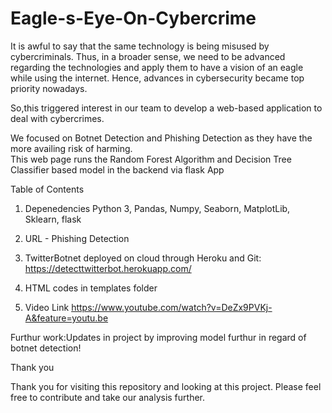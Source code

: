 # Eagle-s-Eye-On-Cybercrime
It is awful to say that the same technology is being misused by cybercriminals. Thus, in a broader sense, we need to be advanced regarding the technologies and apply them to have a vision of an eagle while using the internet. Hence, advances in cybersecurity became top priority nowadays. 

So,this triggered interest in our team to develop a web-based application to deal with cybercrimes.

We focused on Botnet Detection and Phishing Detection as they have the more availing risk of harming.  
This web page runs the Random Forest Algorithm and Decision Tree Classifier based model in the backend via flask App

Table of Contents
1. Depenedencies
Python 3, Pandas, Numpy, Seaborn, MatplotLib, Sklearn, flask

2. URL - Phishing Detection

3. TwitterBotnet deployed on cloud through Heroku and Git:
https://detecttwitterbot.herokuapp.com/

4. HTML codes in templates folder
5. Video Link
https://www.youtube.com/watch?v=DeZx9PVKj-A&feature=youtu.be

Furthur work:Updates in project by improving model furthur in regard of botnet detection!


Thank you

Thank you for visiting this repository and looking at this project. Please feel free to contribute and take our analysis further.
